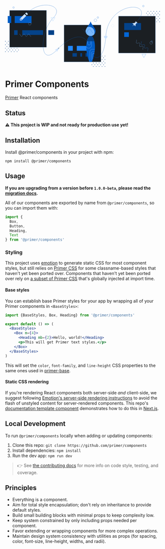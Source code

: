 <svg viewBox="0 0 1068 427" fill="none"><path d="M1064 45c0 1.105.9 2 2 2s2-.895 2-2-.9-2-2-2-2 .895-2 2zM1044 45c0 1.105.9 2 2 2s2-.895 2-2-.9-2-2-2-2 .895-2 2zM1024 45c0 1.105.9 2 2 2s2-.895 2-2-.9-2-2-2-2 .895-2 2zM1004 45c0 1.105.9 2 2 2s2-.895 2-2-.9-2-2-2-2 .895-2 2zM984 45a2 2 0 1 0 4 0 2 2 0 0 0-4 0zM1054 57c0 1.105.9 2 2 2s2-.895 2-2-.9-2-2-2-2 .895-2 2zM1034 57c0 1.105.9 2 2 2s2-.895 2-2-.9-2-2-2-2 .895-2 2zM1014 57c0 1.105.9 2 2 2s2-.895 2-2-.9-2-2-2-2 .895-2 2zM994 57a2 2 0 1 0 4 0 2 2 0 0 0-4 0zM974 57a2 2 0 1 0 4 0 2 2 0 0 0-4 0zM1064 69c0 1.105.9 2 2 2s2-.895 2-2-.9-2-2-2-2 .895-2 2zM1044 69c0 1.105.9 2 2 2s2-.895 2-2-.9-2-2-2-2 .895-2 2zM1024 69c0 1.105.9 2 2 2s2-.895 2-2-.9-2-2-2-2 .895-2 2zM1004 69c0 1.105.9 2 2 2s2-.895 2-2-.9-2-2-2-2 .895-2 2zM984 69a2 2 0 1 0 4 0 2 2 0 0 0-4 0zM1054 81c0 1.105.9 2 2 2s2-.895 2-2-.9-2-2-2-2 .895-2 2zM1034 81c0 1.105.9 2 2 2s2-.895 2-2-.9-2-2-2-2 .895-2 2zM1014 81c0 1.105.9 2 2 2s2-.895 2-2-.9-2-2-2-2 .895-2 2zM994 81a2 2 0 1 0 4 0 2 2 0 0 0-4 0zM974 81a2 2 0 1 0 4 0 2 2 0 0 0-4 0zM1064 93c0 1.105.9 2 2 2s2-.895 2-2-.9-2-2-2-2 .895-2 2zM1044 93c0 1.105.9 2 2 2s2-.895 2-2-.9-2-2-2-2 .895-2 2zM1024 93c0 1.105.9 2 2 2s2-.895 2-2-.9-2-2-2-2 .895-2 2zM1004 93c0 1.105.9 2 2 2s2-.895 2-2-.9-2-2-2-2 .895-2 2zM984 93a2 2 0 1 0 4 0 2 2 0 0 0-4 0zM1054 105c0 1.105.9 2 2 2s2-.895 2-2-.9-2-2-2-2 .895-2 2zM1034 105c0 1.105.9 2 2 2s2-.895 2-2-.9-2-2-2-2 .895-2 2zM1014 105c0 1.105.9 2 2 2s2-.895 2-2-.9-2-2-2-2 .895-2 2zM994 105a2 2 0 1 0 3.999.001A2 2 0 0 0 994 105zM974 105a2 2 0 1 0 3.999.001A2 2 0 0 0 974 105zM1064 117c0 1.105.9 2 2 2s2-.895 2-2-.9-2-2-2-2 .895-2 2zM1044 117c0 1.105.9 2 2 2s2-.895 2-2-.9-2-2-2-2 .895-2 2zM1024 117c0 1.105.9 2 2 2s2-.895 2-2-.9-2-2-2-2 .895-2 2zM1004 117c0 1.105.9 2 2 2s2-.895 2-2-.9-2-2-2-2 .895-2 2zM984 117a2 2 0 1 0 3.999.001A2 2 0 0 0 984 117z" fill="#044289"></path><path fill="#1B1F23" stroke="#79B8FF" d="M782.5 77.5h255v255h-255z"></path><circle cx="954" cy="8.014" r="5.5" stroke="#0366D6"></circle><path d="M4 251a2 2 0 1 1-4 0 2 2 0 0 1 4 0zM24 251a2 2 0 1 1-4 0 2 2 0 0 1 4 0zM44 251a2 2 0 1 1-4 0 2 2 0 0 1 4 0zM64 251a2 2 0 1 1-4 0 2 2 0 0 1 4 0zM84 251a2 2 0 1 1-4 0 2 2 0 0 1 4 0zM14 263a2 2 0 1 1-4 0 2 2 0 0 1 4 0zM34 263a2 2 0 1 1-4 0 2 2 0 0 1 4 0zM54 263a2 2 0 1 1-4 0 2 2 0 0 1 4 0zM74 263a2 2 0 1 1-4 0 2 2 0 0 1 4 0zM94 263a2 2 0 1 1-4 0 2 2 0 0 1 4 0zM4 275a2 2 0 1 1-4 0 2 2 0 0 1 4 0zM24 275a2 2 0 1 1-4 0 2 2 0 0 1 4 0zM44 275a2 2 0 1 1-4 0 2 2 0 0 1 4 0zM64 275a2 2 0 1 1-4 0 2 2 0 0 1 4 0zM84 275a2 2 0 1 1-4 0 2 2 0 0 1 4 0zM14 287a2 2 0 1 1-4 0 2 2 0 0 1 4 0zM34 287a2 2 0 1 1-4 0 2 2 0 0 1 4 0zM54 287a2 2 0 1 1-4 0 2 2 0 0 1 4 0zM74 287a2 2 0 1 1-4 0 2 2 0 0 1 4 0zM94 287a2 2 0 1 1-4 0 2 2 0 0 1 4 0zM4 299a2 2 0 1 1-4 0 2 2 0 0 1 4 0zM24 299a2 2 0 1 1-4 0 2 2 0 0 1 4 0zM44 299a2 2 0 1 1-4 0 2 2 0 0 1 4 0zM64 299a2 2 0 1 1-4 0 2 2 0 0 1 4 0zM84 299a2 2 0 1 1-4 0 2 2 0 0 1 4 0zM14 311a2 2 0 1 1-4 0 2 2 0 0 1 4 0zM34 311a2 2 0 1 1-4 0 2 2 0 0 1 4 0zM54 311a2 2 0 1 1-4 0 2 2 0 0 1 4 0zM74 311a2 2 0 1 1-4 0 2 2 0 0 1 4 0zM94 311a2 2 0 1 1-4 0 2 2 0 0 1 4 0zM4 323a2 2 0 1 1-4 0 2 2 0 0 1 4 0zM24 323a2 2 0 1 1-4 0 2 2 0 0 1 4 0zM44 323a2 2 0 1 1-4 0 2 2 0 0 1 4 0zM64 323a2 2 0 1 1-4 0 2 2 0 0 1 4 0zM84 323a2 2 0 1 1-4 0 2 2 0 0 1 4 0z" fill="#044289"></path><path fill="#1B1F23" stroke="#79B8FF" d="M30.5 37.514h255v255h-255z"></path><path fill-rule="evenodd" clip-rule="evenodd" d="M596 303h-8l6-14-18 18h8l-6 14 18-18z" fill="#C8E1FF"></path><path fill="#044289" d="M62 175h24v32H62zM118 175h144v32H118zM298 175h40v32h-40z"></path><path fill="#005CC5" d="M18 77h24v48H18zM66 77h116v48H66z"></path><path d="M178 217c-8 0-8-16-16-16s-8 16-16 16-8-16-16-16-8 16-16 16-8-16-16-16M180 130l-5 8.66h-10l-5-8.66 5-8.66h10l5 8.66z" stroke="#79B8FF" stroke-linecap="round" stroke-linejoin="round"></path><path stroke="#C8E1FF" stroke-linejoin="round" d="M742.313 132l11.314 11.314-11.314 11.313-11.314-11.313z"></path><path d="M687 353a2 2 0 1 0 3.999.001A2 2 0 0 0 687 353zM667 353a2 2 0 1 0 3.999.001A2 2 0 0 0 667 353zM647 353a2 2 0 1 0 3.999.001A2 2 0 0 0 647 353zM627 353a2 2 0 1 0 3.999.001A2 2 0 0 0 627 353zM607 353a2 2 0 1 0 3.999.001A2 2 0 0 0 607 353zM677 365a2 2 0 1 0 3.999.001A2 2 0 0 0 677 365zM657 365a2 2 0 1 0 3.999.001A2 2 0 0 0 657 365zM637 365a2 2 0 1 0 3.999.001A2 2 0 0 0 637 365zM617 365a2 2 0 1 0 3.999.001A2 2 0 0 0 617 365zM597 365a2 2 0 1 0 3.999.001A2 2 0 0 0 597 365zM687 377a2 2 0 1 0 3.999.001A2 2 0 0 0 687 377zM667 377a2 2 0 1 0 3.999.001A2 2 0 0 0 667 377zM647 377a2 2 0 1 0 3.999.001A2 2 0 0 0 647 377zM627 377a2 2 0 1 0 3.999.001A2 2 0 0 0 627 377zM607 377a2 2 0 1 0 3.999.001A2 2 0 0 0 607 377zM677 389a2 2 0 1 0 3.999.001A2 2 0 0 0 677 389zM657 389a2 2 0 1 0 3.999.001A2 2 0 0 0 657 389zM637 389a2 2 0 1 0 3.999.001A2 2 0 0 0 637 389zM617 389a2 2 0 1 0 3.999.001A2 2 0 0 0 617 389zM597 389a2 2 0 1 0 3.999.001A2 2 0 0 0 597 389zM687 401a2 2 0 1 0 3.999.001A2 2 0 0 0 687 401zM667 401a2 2 0 1 0 3.999.001A2 2 0 0 0 667 401zM647 401a2 2 0 1 0 3.999.001A2 2 0 0 0 647 401zM627 401a2 2 0 1 0 3.999.001A2 2 0 0 0 627 401zM607 401a2 2 0 1 0 3.999.001A2 2 0 0 0 607 401zM677 413a2 2 0 1 0 3.999.001A2 2 0 0 0 677 413zM657 413a2 2 0 1 0 3.999.001A2 2 0 0 0 657 413zM637 413a2 2 0 1 0 3.999.001A2 2 0 0 0 637 413zM617 413a2 2 0 1 0 3.999.001A2 2 0 0 0 617 413zM597 413a2 2 0 1 0 3.999.001A2 2 0 0 0 597 413zM687 425a2 2 0 1 0 3.999.001A2 2 0 0 0 687 425zM667 425a2 2 0 1 0 3.999.001A2 2 0 0 0 667 425zM647 425a2 2 0 1 0 3.999.001A2 2 0 0 0 647 425zM627 425a2 2 0 1 0 3.999.001A2 2 0 0 0 627 425zM607 425a2 2 0 1 0 3.999.001A2 2 0 0 0 607 425z" fill="#044289"></path><path fill="#1B1F23" stroke="#79B8FF" d="M406.5 138.5h255v255h-255z"></path><path fill="#044289" d="M938 125H822v48h116z"></path><path fill="#0366D6" d="M854 189h-32v32h32z"></path><path d="M1018 262l-5 8.66h-10l-5-8.66 5-8.66h10l5 8.66z" stroke="#79B8FF" stroke-linecap="round" stroke-linejoin="round"></path><path d="M971.713 339.856l-13.856 24-13.857-24h27.713z" stroke="#2188FF" stroke-linecap="round" stroke-linejoin="round"></path><circle cx="1012" cy="252" r="5.5" stroke="#79B8FF"></circle><path d="M985 320c-5.657-5.657 5.657-16.971 0-22.627-5.657-5.657-16.97 5.656-22.627 0-5.657-5.657 5.657-16.971 0-22.628s-16.971 5.657-22.628 0 5.657-16.97 0-22.627" stroke="#2188FF" stroke-linecap="round" stroke-linejoin="round"></path><path d="M951.569 308.882c-5.657-5.657 5.656-16.97 0-22.627-5.657-5.657-16.971 5.657-22.628 0s5.657-16.971 0-22.628c-5.657-5.656-16.97 5.657-22.627 0-5.657-5.656 5.657-16.97 0-22.627" stroke="#79B8FF" stroke-linecap="round" stroke-linejoin="round"></path><path d="M151 58.014c94-99 270-57 179 34s-99.744 350.217 27 219c127.5-132 210.5-103 228-12.5 18.341 94.852 98.384 101.184 110-82.5 16-253 359.5-245.5 208-94" stroke="#005CC5"></path><path fill-rule="evenodd" clip-rule="evenodd" d="M900 114.014v2l1.25 2.5-11.25 7.5h-9.5c-1.1 0-1.675 1.325-.85 2.15l7.85 7.85-10 12.5 12.5-10 7.85 7.85c.825.825 2.15.225 2.15-.85v-9.5l7.5-11.25 2.5 1.25h2c1.1 0 1.675-1.325.85-2.15l-10.7-10.7c-.825-.825-2.15-.225-2.15.85z" fill="#C8E1FF"></path><ellipse cx="363.305" cy="304.896" rx="11.79" ry="4.337" transform="rotate(-44.824 363.305 304.896)" fill="#1B1F23"></ellipse><path fill-rule="evenodd" clip-rule="evenodd" d="M368.412 299.747a6.325 6.325 0 0 1-1.244-1.771c-.315-.623-.529-1.324-.662-2.046a31.9 31.9 0 0 0-3.48 2.23c-1.168.87-2.296 1.86-3.406 2.93-1.412 1.388-2.691 3.597-3.602 4.869l-6-.052-6.052 5.967 5.999.053 4.035-3.965c-.693 1.534-2.092 5.942-2.052 5.982l1.982 2.017c.04.041 4.471-1.241 6.018-1.947l-4.035 3.965-.053 6 6.053-5.948.052-6c1.288-.888 3.519-2.149 4.931-3.517a30.24 30.24 0 0 0 2.969-3.374 35.077 35.077 0 0 0 2.31-3.42 10.358 10.358 0 0 1-2.054-.698 6.78 6.78 0 0 1-1.709-1.275zm7.727-7.593s-.187.759-.619 2.115c-.412 1.396-1.127 3.15-2.166 5.301-1.398-.172-2.534-.682-3.307-1.469-.773-.786-1.244-1.891-1.372-3.292 2.169-1.021 3.916-1.726 5.299-2.114a35.997 35.997 0 0 1 2.165-.541zM102 95.014v12h12l32-32-12-12-32 32zm12 8h-8v-8h4v4h4v4zm41.2-37.2l-5.2 5.2-12-12 5.2-5.2a3.983 3.983 0 0 1 5.64 0l6.36 6.36a3.983 3.983 0 0 1 0 5.64zM700 213c-1.94 0-3.38.84-4.4 2-1.02 1.16-1.56 1.84-1.6 2-.04-.16-.56-.84-1.6-2-1.04-1.16-2.34-2-4.4-2-3.264.172-5.907 2.665-6 6 0 1.04.18 3.04 1.34 5.34 1.16 2.3 4.68 5.88 10.66 10.66 5.96-4.78 9.54-8.34 10.68-10.66 1.14-2.32 1.32-4.34 1.32-5.34-.094-3.38-2.684-5.825-6-6z" fill="#C8E1FF"></path><path d="M343.713 87.856l-13.857 24-13.856-24h27.713z" stroke="#79B8FF" stroke-linecap="round" stroke-linejoin="round"></path><circle cx="58" cy="18.014" r="5.5" stroke="#0366D6"></circle><circle cx="623" cy="106" r="9.5" stroke="#0366D6"></circle><circle cx="640" cy="87" r="5.5" stroke="#0366D6"></circle><path fill="#044289" d="M465 333h30v24h-30zM555 333h30v24h-30zM519 333h12v24h-12z"></path><path fill="#2188FF" d="M434 283h33.024v33.016H434zM494.543 283h88.063v33.016h-88.063z"></path><path fill="transparent" d="M552.5 112.5h75v285h-75z"></path><path fill-rule="evenodd" clip-rule="evenodd" d="M597.87 393c9.065-14.037 22.13-64.574 22.13-104.474 0-52.419-20.796-78.525-30-78.525s-30 26.106-30 78.525c0 39.9 13.065 90.437 22.13 104.474h15.74z" fill="#005CC5"></path><g mask="url(#a)" fill-rule="evenodd" clip-rule="evenodd" fill="#79B8FF" transform="matrix(1.5 0 0 1.5 431 108)"><path d="M106.889 90.761c0-4.274-3.383-7.739-7.555-7.739-4.173 0-7.556 3.465-7.556 7.739v14.567c0 4.274 3.383 7.739 7.556 7.739 4.172 0 7.555-3.465 7.555-7.739V90.761zm-7.555-6.828c3.682 0 6.666 3.057 6.666 6.828v14.567c0 3.771-2.984 6.829-6.666 6.829-3.682 0-6.667-3.058-6.667-6.829V90.761c0-3.771 2.985-6.828 6.667-6.828z"></path><path d="M110.445 96.679c0-7.543-5.97-13.657-13.334-13.657-7.363 0-13.333 6.114-13.333 13.657v17.298c0 7.543 5.97 13.657 13.333 13.657 7.364 0 13.334-6.114 13.334-13.657V96.679zM97.111 83.933c6.873 0 12.445 5.706 12.445 12.746v17.298c0 7.04-5.572 12.747-12.445 12.747s-12.444-5.707-12.444-12.747V96.679c0-7.04 5.572-12.746 12.444-12.746zM126 131.731h-12.444c-6.382 0-11.556 5.299-11.556 11.836v52.806c0 6.537 5.174 11.836 11.556 11.836H126c6.382 0 11.556-5.299 11.556-11.836v-52.806c0-6.537-5.174-11.836-11.556-11.836zm0 .911c5.891 0 10.667 4.891 10.667 10.925v52.806c0 6.034-4.776 10.925-10.667 10.925h-12.444c-5.891 0-10.667-4.891-10.667-10.925v-52.806c0-6.034 4.776-10.925 10.667-10.925H126z"></path><path d="M124.223 142.657h-7.112c-4.418 0-8 3.668-8 8.194v24.582c0 4.525 3.582 8.194 8 8.194h7.112c4.418 0 8-3.669 8-8.194v-24.582c0-4.526-3.582-8.194-8-8.194zm0 .91c3.927 0 7.111 3.261 7.111 7.284v24.582c0 4.022-3.184 7.283-7.111 7.283h-7.112c-3.927 0-7.111-3.261-7.111-7.283v-24.582c0-4.023 3.184-7.284 7.111-7.284h7.112z"></path><path d="M124.223 150.851h-4.445c-3.436 0-6.222 2.853-6.222 6.373v13.656c0 3.52 2.786 6.374 6.222 6.374h4.445c3.436 0 6.222-2.854 6.222-6.374v-13.656c0-3.52-2.786-6.373-6.222-6.373zm0 .91c2.945 0 5.333 2.446 5.333 5.463v13.656c0 3.017-2.388 5.463-5.333 5.463h-4.445c-2.945 0-5.333-2.446-5.333-5.463v-13.656c0-3.017 2.388-5.463 5.333-5.463h4.445z"></path></g><path fill-rule="evenodd" clip-rule="evenodd" d="M615.89 250.97h-51.78C570.646 223.63 583.349 210 590 210s19.355 13.63 25.89 40.97z" fill="#044289"></path><path d="M623 180.086C623 198.264 608.225 213 590 213s-33-14.736-33-32.914c0-21.257 31.624-46.629 33-63.086 1.376 16.457 33 42.514 33 63.086z" fill="#005CC5" stroke="#005CC5" stroke-width="3" stroke-linecap="round" stroke-linejoin="round"></path><g mask="url(#b)" transform="matrix(1.5 0 0 1.5 431 108)"><circle cx="98.986" cy="53.971" r="24" fill="#79B8FF" stroke="#79B8FF" stroke-width="2"></circle></g><mask id="a" style="mask-type:alpha" maskUnits="userSpaceOnUse" x="86" y="68" width="40" height="122"><path fill-rule="evenodd" clip-rule="evenodd" d="M111.247 190C117.29 180.642 126 146.951 126 120.351c0-34.946-13.864-52.35-20-52.35-6.136 0-20 17.404-20 52.35 0 26.6 8.71 60.291 14.753 69.649h10.494z" fill="#005CC5"></path></mask><mask id="b" style="mask-type:alpha" maskUnits="userSpaceOnUse" x="83" y="5" width="46" height="67"><path d="M128 48.057C128 60.176 118.15 70 106 70s-22-9.824-22-21.943C84 33.886 105.083 16.971 106 6c.917 10.971 22 28.343 22 42.057z" fill="#C8E1FF" stroke="#C8E1FF" stroke-width="2"></path></mask><path d="M534 167c12 0 12 24 24 24s12-24 24-24 12 24 24 24" stroke="#005CC5" stroke-linecap="round"></path></svg>

# Primer Components

[Primer](https://primer.github.io/) React components

## Status

**⚠️ This project is WIP and not ready for production use yet!**

## Installation

Install @primer/components in your project with npm:

```
npm install @primer/components
```

## Usage

**If you are upgrading from a version before `1.0.0-beta`, please read the [migration docs](migrating.md).**

All of our components are exported by name from `@primer/components`, so you can import them with:

```js
import {
  Box,
  Button,
  Heading,
  Text
} from '@primer/components'
```

### Styling

This project uses [emotion] to generate static CSS for most component styles, but still relies on [Primer CSS] for some classname-based styles that haven't yet been ported over. Components that haven't yet been ported over rely on [a subset of Primer CSS](https://github.com/primer/components/blob/master/src/primer-components.scss) that's globally injected at import time.

#### Base styles

You can establish base Primer styles for your app by wrapping all of your Primer components in `<BaseStyles>`:

```jsx
import {BaseStyles, Box, Heading} from '@primer/components'

export default () => (
  <BaseStyles>
    <Box m={4}>
      <Heading mb={2}>Hello, world!</Heading>
      <p>This will get Primer text styles.</p>
    </Box>
  </BaseStyles>
)
```

This will set the `color`, `font-family`, and `line-height` CSS properties to the same ones used in [primer-base](https://github.com/primer/primer/blob/master/modules/primer-base/lib/base.scss#L15).

#### Static CSS rendering

If you're rendering React components both server-side _and_ client-side, we suggest following [Emotion's server-side rendering instructions](https://emotion.sh/docs/ssr) to avoid the flash of unstyled content for server-rendered components. This repo's [documentation template component](https://github.com/primer/components/blob/master/pages/_document.js) demonstrates how to do this in [Next.js].

## Local Development

To run `@primer/components` locally when adding or updating components:

1. Clone this repo: `git clone https://github.com/primer/components`
1. Install dependencies: `npm install`
1. Run the dev app: `npm run dev`

> 👉 See [the contributing docs](contributing.md) for more info on code style, testing, and coverage.


## Principles

- Everything is a component.
- Aim for total style encapsulation; don't rely on inheritance to provide default styles.
- Build small building blocks with minimal props to keep complexity low.
- Keep system constrained by only including props needed per component.
- Favor extending or wrapping components for more complex operations.
- Maintain design system consistency with utilities as props (for spacing, color, font-size, line-height, widths, and radii).


[emotion]: https://emotion.sh/
[Primer CSS]: https://github.com/primer/primer
[flash of unstyled content]: https://en.wikipedia.org/wiki/Flash_of_unstyled_content
[Next.js]: https://github.com/zeit/next.js

